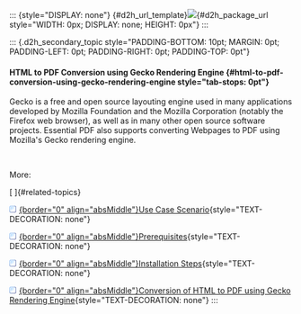 ::: {style="DISPLAY: none"}
[](ms-xhelp:///?Id=d2h_url_template){#d2h_url_template}![](!package_url!){#d2h_package_url style="WIDTH: 0px; DISPLAY: none; HEIGHT: 0px"}
:::

::: {.d2h_secondary_topic style="PADDING-BOTTOM: 10pt; MARGIN: 0pt; PADDING-LEFT: 0pt; PADDING-RIGHT: 0pt; PADDING-TOP: 0pt"}
#### HTML to PDF Conversion using Gecko Rendering Engine {#html-to-pdf-conversion-using-gecko-rendering-engine style="tab-stops: 0pt"}

Gecko is a free and open source layouting engine used in many applications developed by Mozilla Foundation and the Mozilla Corporation (notably the Firefox web browser), as well as in many other open source software projects. Essential PDF also supports converting Webpages to PDF using Mozilla's Gecko rendering engine.

 

More:

[ ]{#related-topics}

[![](button.gif){border="0" align="absMiddle"}Use Case Scenario](ms-xhelp:///?Id=5916c3f6-e8ec-4007-b2b5-86638f5a0027){style="TEXT-DECORATION: none"}

[![](button.gif){border="0" align="absMiddle"}Prerequisites](ms-xhelp:///?Id=8b88485f-4139-4a5e-8260-6b7ef211237a){style="TEXT-DECORATION: none"}

[![](button.gif){border="0" align="absMiddle"}Installation Steps](ms-xhelp:///?Id=9b302a55-1330-49ad-b6aa-3c2f76cdcb6f){style="TEXT-DECORATION: none"}

[![](button.gif){border="0" align="absMiddle"}Conversion of HTML to PDF using Gecko Rendering Engine](ms-xhelp:///?Id=185ec449-9d8d-4ce5-ba8d-9aaa6c30a7be){style="TEXT-DECORATION: none"}
:::
